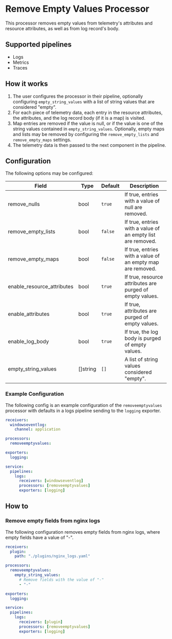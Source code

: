 # Remove Empty Values Processor

This processor removes empty values from telemetry's attributes and resource attributes, as well as from log record's body.

## Supported pipelines

- Logs
- Metrics
- Traces

## How it works

1. The user configures the processor in their pipeline, optionally configuring `empty_string_values` with a list of string values that are considered "empty".
2. For each piece of telemetry data, each entry in the resource attributes, the attributes, and the log record body (if it is a map) is visited.
3. Map entries are removed if the value is null, or if the value is one of the string values contained in `empty_string_values`. Optionally, empty maps and lists may be removed by configuring the `remove_empty_lists` and `remove_empty_maps` settings.
4. The telemetry data is then passed to the next component in the pipeline.

## Configuration

The following options may be configured:

| Field | Type | Default | Description |
| -- | -- | -- | -- |
| remove_nulls | bool | `true` | If true, entries with a value of null are removed. |
| remove_empty_lists | bool | `false` | If true, entries with a value of an empty list are removed. |
| remove_empty_maps | bool | `false` | If true, entries with a value of an empty map are removed. |
| enable_resource_attributes | bool | `true` | If true, resource attributes are purged of empty values. |
| enable_attributes | bool | `true` | If true, attributes are purged of empty values. |
| enable_log_body | bool | `true` | If true, the log body is purged of empty values. |
| empty_string_values | []string | `[]` | A list of string values considered "empty". |

### Example Configuration

The following config is an example configuration of the `removeemptyvalues` processor with defaults in a logs pipeline sending to the `logging` exporter.

```yaml
receivers:
  windowseventlog:
    channel: application

processors:
  removeemptyvalues:

exporters:
  logging:

service:
  pipelines:
    logs:
      receivers: [windowseventlog]
      processors: [removeemptyvalues]
      exporters: [logging]
```

## How to
### Remove empty fields from nginx logs

The following configuration removes empty fields from nginx logs, where empty fields have a value of "-".

```yaml
receivers:
  plugin:
    path: "./plugins/nginx_logs.yaml"

processors:
  removeemptyvalues:
    empty_string_values:
      # Remove fields with the value of "-"
      - "-"

exporters:
  logging:

service:
  pipelines:
    logs:
      receivers: [plugin]
      processors: [removeemptyvalues]
      exporters: [logging]
```

